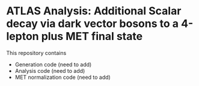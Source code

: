 # ATLAS Analysis: Additional Scalar decay via dark vector bosons to a 4-lepton plus MET final state
This repository contains
- Generation code (need to add)
- Analysis code (need to add)
- MET normalization code (need to add)